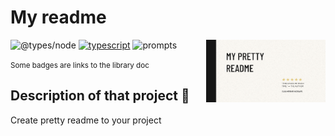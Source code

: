 # My readme

<img src="https://raw.githubusercontent.com/guimoraesdev/my-readme/main/public/img/cover.png" alt="A book cover with the title 'my-pretty-readme', a quote saying 'this saves me much time. — the author' and my name bellow" height="100px" align="right" />

![@types/node](https://img.shields.io/badge/@types/node-^18.7.16-blue?logo=@types/node)
[![typescript](https://img.shields.io/badge/typescript-^4.8.2-blue?logo=typescript)](https://www.typescriptlang.org/)
![prompts](https://img.shields.io/badge/prompts-^2.4.2-blue?logo=prompts)

<small>Some badges are links to the library doc</small>

## Description of that project 📖

Create pretty readme to your project
